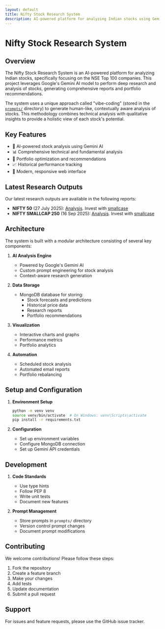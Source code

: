 ```yaml
---
layout: default
title: Nifty Stock Research System
description: AI-powered platform for analyzing Indian stocks using Gemini AI
---
```


# Nifty Stock Research System

## Overview

The Nifty Stock Research System is an AI-powered platform for analyzing Indian stocks, specifically focusing on the NSE Top 100 companies. This project leverages Google's Gemini AI model to perform deep research and analysis of stocks, generating comprehensive reports and portfolio recommendations.

The system uses a unique approach called "vibe-coding" (stored in the [`prompts/`](https://github.com/as1605/nifty-llm-research/tree/main/prompts) directory) to generate human-like, contextually aware analysis of stocks. This methodology combines technical analysis with qualitative insights to provide a holistic view of each stock's potential.

## Key Features

- 🤖 AI-powered stock analysis using Gemini AI
- 📊 Comprehensive technical and fundamental analysis
- 💼 Portfolio optimization and recommendations
- 📈 Historical performance tracking
- 📱 Modern, responsive web interface

## Latest Research Outputs

Our latest research outputs are available in the following reports:

- **NIFTY 50** (27 July 2025): [Analysis](baskets/NIFTY%2050__Jul_27_2025_22_04__N20_K5). Invest with [smallcase](https://smlc.se/MIRds)
- **NIFTY SMALLCAP 250** (16 Sep 2025): [Analysis](baskets/NIFTY%20SMALLCAP%20250__Sep_16_2025_08_46__N40_K10). Invest with [smallcase](https://smlc.se/LBkbT)


## Architecture

The system is built with a modular architecture consisting of several key components:

1. **AI Analysis Engine**
   - Powered by Google's Gemini AI
   - Custom prompt engineering for stock analysis
   - Context-aware research generation

2. **Data Storage**
   - MongoDB database for storing:
     - Stock forecasts and predictions
     - Historical price data
     - Research reports
     - Portfolio recommendations

3. **Visualization**
   - Interactive charts and graphs
   - Performance metrics
   - Portfolio analytics

4. **Automation**
   - Scheduled stock analysis
   - Automated email reports
   - Portfolio rebalancing

## Setup and Configuration

1. **Environment Setup**
   ```bash
   python -m venv venv
   source venv/bin/activate  # On Windows: venv\Scripts\activate
   pip install -r requirements.txt
   ```

2. **Configuration**
   - Set up environment variables
   - Configure MongoDB connection
   - Set up Gemini API credentials

## Development

1. **Code Standards**
   - Use type hints
   - Follow PEP 8
   - Write unit tests
   - Document new features

2. **Prompt Management**
   - Store prompts in `prompts/` directory
   - Version control prompt changes
   - Document prompt modifications

## Contributing

We welcome contributions! Please follow these steps:

1. Fork the repository
2. Create a feature branch
3. Make your changes
4. Add tests
5. Update documentation
6. Submit a pull request

## Support

For issues and feature requests, please use the GitHub issue tracker. 

